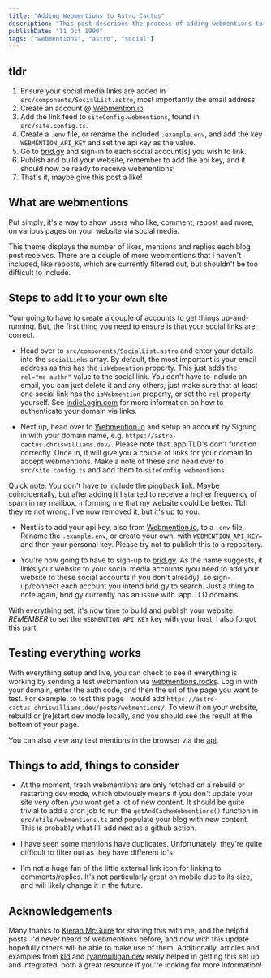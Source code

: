 ```yaml
---
title: "Adding Webmentions to Astro Cactus"
description: "This post describes the process of adding webmentions to your own site"
publishDate: "11 Oct 1990"
tags: ["webmentions", "astro", "social"]
---
```


## tldr

1. Ensure your social media links are added in `src/components/SocialList.astro`, most importantly the email address
2. Create an account @ [Webmention.io](https://webmention.io/).
3. Add the link feed to `siteConfig.webmentions`, found in `src/site.config.ts`.
4. Create a `.env` file, or rename the included `.example.env`, and add the key `WEBMENTION_API_KEY` and set the api key as the value.
5. Go to [brid.gy](https://brid.gy/) and sign-in to each social account[s] you wish to link.
6. Publish and build your website, remember to add the api key, and it should now be ready to receive webmentions!
7. That's it, maybe give this post a like!

## What are webmentions

Put simply, it's a way to show users who like, comment, repost and more, on various pages on your website via social media.

This theme displays the number of likes, mentions and replies each blog post receives. There are a couple of more webmentions that I haven't included, like reposts, which are currently filtered out, but shouldn't be too difficult to include.

## Steps to add it to your own site

Your going to have to create a couple of accounts to get things up-and-running. But, the first thing you need to ensure is that your social links are correct.

- Head over to `src/components/SocialList.astro` and enter your details into the `socialLinks` array. By default, the most important is your email address as this has the `isWebmention` property. This just adds the `rel="me authn"` value to the social link. You don't have to include an email, you can just delete it and any others, just make sure that at least one social link has the `isWebmention` property, or set the `rel` property yourself. See [IndieLogin.com](https://indielogin.com/setup) for more information on how to authenticate your domain via links.

- Next up, head over to [Webmention.io](https://webmention.io/) and setup an account by Signing in with your domain name, e.g. `https://astro-cactus.chriswilliams.dev/`. Please note that .app TLD's don't function correctly. Once in, it will give you a couple of links for your domain to accept webmentions. Make a note of these and head over to `src/site.config.ts` and add them to `siteConfig.webmentions`.

Quick note: You don't have to include the pingback link. Maybe coincidentally, but after adding it I started to receive a higher frequency of spam in my mailbox, informing me that my website could be better. Tbh they're not wrong. I've now removed it, but it's up to you.

- Next is to add your api key, also from [Webmention.io](https://webmention.io/), to a `.env` file. Rename the `.example.env`, or create your own, with `WEBMENTION_API_KEY=` and then your personal key. Please try not to publish this to a repository.

- You're now going to have to sign-up to [brid.gy](https://brid.gy/). As the name suggests, it links your website to your social media accounts (you need to add your website to these social accounts if you don't already), so sign-up/connect each account you intend brid.gy to search. Just a thing to note again, brid.gy currently has an issue with .app TLD domains.

With everything set, it's now time to build and publish your website. _REMEMBER_ to set the `WEBMENTION_API_KEY` key with your host, I also forgot this part.

## Testing everything works

With everything setup and live, you can check to see if everything is working by sending a test webmention via [webmentions.rocks](https://webmention.rocks/receive/1). Log in with your domain, enter the auth code, and then the url of the page you want to test. For example, to test this page I would add `https://astro-cactus.chriswilliams.dev/posts/webmentions/`. To view it on your website, rebuild or [re]start dev mode locally, and you should see the result at the bottom of your page.

You can also view any test mentions in the browser via the [api](https://github.com/aaronpk/webmention.io#api).

## Things to add, things to consider

- At the moment, fresh webmentions are only fetched on a rebuild or restarting dev mode, which obviously means if you don't update your site very often you wont get a lot of new content. It should be quite trivial to add a cron job to run the `getAndCacheWebmentions()` function in `src/utils/webmentions.ts` and populate your blog with new content. This is probably what I'll add next as a github action.

- I have seen some mentions have duplicates. Unfortunately, they're quite difficult to filter out as they have different id's.

- I'm not a huge fan of the little external link icon for linking to comments/replies. It's not particularly great on mobile due to its size, and will likely change it in the future.

## Acknowledgements

Many thanks to [Kieran McGuire](https://github.com/chrismwilliams/astro-theme-cactus/issues/107#issue-1863931105) for sharing this with me, and the helpful posts. I'd never heard of webmentions before, and now with this update hopefully others will be able to make use of them. Additionally, articles and examples from [kld](https://kld.dev/adding-webmentions/) and [ryanmulligan.dev](https://ryanmulligan.dev/blog/) really helped in getting this set up and integrated, both a great resource if you're looking for more information!
